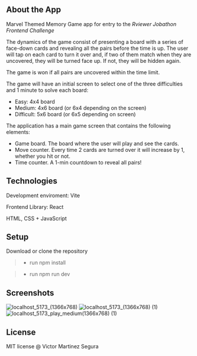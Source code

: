 
## About the App
Marvel Themed Memory Game app for entry to the *Rviewer Jobathon Frontend Challenge*

The dynamics of the game consist of presenting a board with a series of face-down cards and revealing all the pairs before the time is up. The user will tap on each card to turn it over and, if two of them match when they are uncovered, they will be turned face up. If not, they will be hidden again.

The game is won if all pairs are uncovered within the time limit.

The game will have an initial screen to select one of the three difficulties and 1 minute to solve each board:

- Easy: 4x4 board
- Medium: 4x6 board (or 6x4 depending on the screen)
- Difficult: 5x6 board (or 6x5 depending on screen)

The application has a main game screen that contains the following elements:

- Game board. The board where the user will play and see the cards.
- Move counter. Every time 2 cards are turned over it will increase by 1, whether you hit or not.
- Time counter. A 1-min countdown to reveal all pairs!


## Technologies

Development enviroment: Vite

Frontend Library: React

HTML, CSS + JavaScript

## Setup

Download or clone the repository

> - run npm install

> - run npm run dev

## Screenshots
![localhost_5173_(1366x768)](https://github.com/Vmart1989/memory-game/assets/87582590/0ee5106a-3589-42a0-bcea-511e67c6252e)
![localhost_5173_(1366x768) (1)](https://github.com/Vmart1989/memory-game/assets/87582590/e5ef5e26-164c-4f1e-952b-ca26f953c080)
![localhost_5173_play_medium(1366x768) (1)](https://github.com/Vmart1989/memory-game/assets/87582590/2086c648-4f2e-438d-b602-42454335da63)


## License
MIT license @ Victor Martinez Segura
